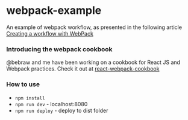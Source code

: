 webpack-example
===============

An example of webpack workflow, as presented in the following article [Creating a workflow with WebPack](http://christianalfoni.github.io/javascript/2014/12/13/did-you-know-webpack-and-react-is-awesome.html)

### Introducing the webpack cookbook
@bebraw and me have been working on a cookbook for React JS and Webpack practices. Check it out at [react-webpack-cookbook](http://christianalfoni.github.io/react-webpack-cookbook/)

### How to use

- `npm install`
- `npm run dev` - localhost:8080
- `npm run deploy` - deploy to dist folder
